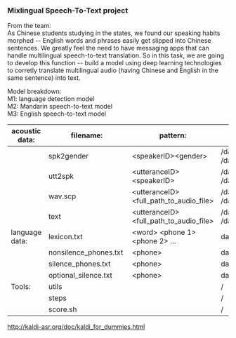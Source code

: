 ### Mixlingual Speech-To-Text project

From the team:   
As Chinese students studying in the states, we found our speaking habits morphed -- English words and phrases easily get slipped into Chinese sentences. We greatly feel the need to have messaging apps that can handle multilingual speech-to-text translation. So in this task, we are going to develop this function -- build a model using deep learning technologies to corretly translate multilingual audio (having Chinese and English in the same sentence) into text.

Model breakdown:  
M1: language detection model  
M2: Mandarin speech-to-text model  
M3: English speech-to-text model     


| acoustic data:  | filename: | pattern: |path: | source:|
| ------------- | ------------- |-|--|--|
|  |spk2gender  |\<speakerID>\<gender> | /data/train /data/test | handmade|
|  | utt2spk    |\<utteranceID>\<speakerID> | /data/train /data/test| handmade | 
|  | wav.scp    |\<utteranceID>\<full_path_to_audio_file>|/data/train /data/test | handmade|
|  | text       |\<utteranceID>\<full_path_to_audio_file> | /data/train /data/test|  exists | 
|language data:  | lexicon.txt |\<word> \<phone 1>\<phone 2> ... |data/local/dict| egs/voxforge|
|  | nonsilence_phones.txt | \<phone>|data/local/dict | unkown | 
|  |silence_phones.txt   |\<phone> |data/local/dict |unkown |
|  | optional_silence.txt |\<phone> | data/local/dict| unkown | 
|Tools:  | utils | |/ | kaldi/egs/wsj/s5| 
|  |steps  |  |/ | kaldi/egs/wsj/s5 |
|  | score.sh |  | /| kaldi/egs/voxforge/s5/local | 
http://kaldi-asr.org/doc/kaldi_for_dummies.html
